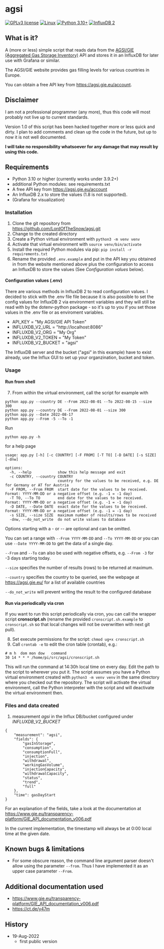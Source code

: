 # agsi

[![GPLv3 license](https://img.shields.io/badge/License-GPLv3-blue.svg)](http://perso.crans.org/besson/LICENSE.html)
[![Linux](https://img.shields.io/badge/os-Linux-green)](https://img.shields.io/badge/os-Linux-green)
[![Python 3.10+](https://img.shields.io/badge/Python-3.10%2B-blue)](https://img.shields.io/badge/Python-3.10%2B-blue)
[![InfluxDB 2](https://img.shields.io/badge/InfluxDB-2-orange)](https://img.shields.io/badge/InfluxDB-2-orange)

## What is it?

A (more or less) simple script that reads data from the [AGSI/GIE (Aggregated Gas Storage Inventory)](https://agsi.gie.eu/) API and stores it in an InfluxDB for later use with Grafana or similar.

The AGSI/GIE website provides gas filling levels for various countries in Europe.

You can obtain a free API key from https://agsi.gie.eu/account. 


## Disclaimer

I am not a professional programmer (any more), thus this code will most probably not live up to current standards. 

Version 1.0 of this script has been hacked together more or less quick and dirty. I plan to add comments and clean up the code in the future, but up to now it is not well documented.

**I will take no responsibility whatsoever for any damage that may result by using this code.**

## Requirements

* Python 3.10 or higher (currently works under 3.9.2+)
* additional Python modules: see requirements.txt
* A free API key from https://agsi.gie.eu/account
* An InfluxDB 2.x to store the values (1.8 is not supported).
* (Grafana for visualization)

### Installation

1. Clone the git repository from https://github.com/LordOfTheSnow/agsi.git
2. Change to the created directory
3. Create a Python virtual environment with `python3 -m venv venv`
4. Activate that virtual environment with `source venv/bin/activate`
5. Install the required Python modules via pip: `pip install -r requirements.txt`
6. Rename the provided `.env.example` and put in the API key you obtained in from the website mentioned above plus the configuration to access an InfluxDB to store the values (See _Configuration values_ below).


#### Configuration values (.env)

There are various methods in InfluxDB 2 to read configuration values. I decided to stick with the .env file file because it is also possible to set the config values for InfluxDB 2 via environment variables and they will still be read with by the dotenv-python package - so it's up to you if you set those values in the .env file or as enviroment variables.

  * API_KEY = "My AGSI/GIE API Token"
  * INFLUXDB_V2_URL = "http://localhost:8086"
  * INFLUXDB_V2_ORG = "My Org"
  * INFLUXDB_V2_TOKEN = "My Token"
  * INFLUXDB_V2_BUCKET = "agsi"

The InfluxDB server and the bucket ("agsi" in this example) have to exist already, use the Influx GUI to set up your organzination, bucket and token.


### Usage 

#### Run from shell

7. From within the virtual environment, call the script for example with 

```
python app.py --country DE --From 2022-08-01 --To 2022-08-15 --size 300
python app.py --country DE --From 2022-08-01 --size 300
python app.py --Date 2022-08-17 
python app.py --From -5 --To -1
```

Run 
```
python app.py -h
```
for a help page

```
usage: app.py [-h] [-c COUNTRY] [-F FROM] [-T TO] [-D DATE] [-s SIZE] [-dnw]

options:
  -h, --help            show this help message and exit
  -c COUNTRY, --country COUNTRY
                        country for the values to be received, e.g. DE for Germany or AT for Austria
  -F FROM, --From FROM  start date for the values to be received. Format: YYYY-MM-DD or a negative offset (e.g. -1 = -1 day)
  -T TO, --To TO        end date for the values to be received. Format: YYYY-MM-DD or a negative offset (e.g. -1 = -1 day)
  -D DATE, --Date DATE  exact date for the values to be received. Format: YYYY-MM-DD or a negative offset (e.g. -1 = -1 day)
  -s SIZE, --size SIZE  maximum number of results/rows to be received
  -dnw, --do_not_write  do not write values to database
```


Options starting with a _-_ or _--_ are optional and can be omitted.

You can set a range with `--From YYYY-MM-DD` and `--To YYYY-MM-DD` or you can use `--Date YYYY-MM-DD` to get the data of a single day.

`--From` and `--To` can also be used with negative offsets, e.g. `--From -3` for -3 days starting today.

`--size` specifies the number of results (rows) to be returned at maximum. 

`--country` specifies the country to be queried, see the webpage at https://agsi.gie.eu/ for a list of available countries

`--do_not_write` will prevent writing the result to the configured database


#### Run via periodically via cron

If you want to run this script periodically via cron, you can call the wrapper script **cronscript.sh** (rename the provided `cronscript.sh.example` to `cronscript.sh` so that local changes will not be overwritten with next git pull).

8. Set execute permissions for the script: `chmod ug+x cronscript.sh`
9. Call `crontab -e` to edit the cron table (crontab), e.g.:

```
# m h  dom mon dow   command
30 14 * * * /home/pi/src/agsi/cronscript.sh
```
This will run the command at 14:30h local time on every day. Edit the path to the script to wherever you put it. 
The script assumes you have a Python virtual environment created with `python3 -m venv venv` in the same directory where you checked out the repository. The script will activate the virtual environment, call the Python interpreter with the script and will deactivate the virtual environment then.

### Files and data created

1. measurement _agsi_ in the Influx DB/bucket configured under _INFLUXDB_V2_BUCKET_ 

```
{
    "measurement": "agsi",
    "fields": {
        "gasInStorage",
        "consumption",
        "consumptionFull",
        "injection",
        "withdrawal",
        "workingGasVolume",
        "injectionCapacity",
        "withdrawalCapacity",
        "status",
        "trend",
        "full"
    },
    "time": gasDayStart
}
```
For an explanation of the fields, take a look at the documentation at https://www.gie.eu/transparency-platform/GIE_API_documentation_v006.pdf

In the current implementation, the timestamp will always be at 0:00 local time at the given date.

## Known bugs & limitations

* For some obscure reason, the command line argument parser doesn't allow using the parameter `--from`. Thus I have implemented it as an upper case parameter `--From`.

## Additional documentation used 

* https://www.gie.eu/transparency-platform/GIE_API_documentation_v006.pdf
* https://ct.de/y47m

## History

* 19-Aug-2022
  * first public version
